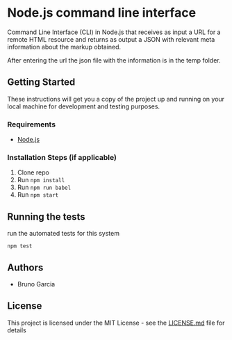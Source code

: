 # Node.js command line interface

Command Line Interface (CLI) in Node.js that
receives as input a URL for a remote HTML resource and returns as output a JSON with relevant meta information about the markup obtained.

After entering the url the json file with the information is in the temp folder.


## Getting Started

These instructions will get you a copy of the project up and running on your local machine for development and testing purposes.

### Requirements

* [Node.js](http://nodejs.org/)

### Installation Steps (if applicable)
1. Clone repo
2. Run `npm install`
3. Run `npm run babel`
4. Run `npm start`

## Running the tests

run the automated tests for this system
```
npm test
```

## Authors

* Bruno Garcia

## License

This project is licensed under the MIT License - see the [LICENSE.md](LICENSE.md) file for details


